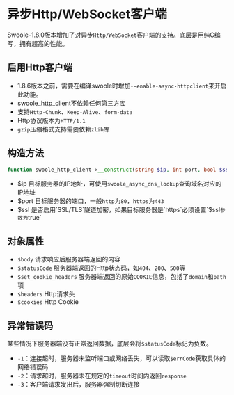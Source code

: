 # 异步Http/WebSocket客户端

Swoole-1.8.0版本增加了对异步`Http/WebSocket`客户端的支持。底层是用纯C编写，拥有超高的性能。

启用Http客户端
----
* 1.8.6版本之前，需要在编译swoole时增加`--enable-async-httpclient`来开启此功能。
* swoole_http_client不依赖任何第三方库
* 支持`Http-Chunk`、`Keep-Alive`、`form-data`
* Http协议版本为`HTTP/1.1`
* `gzip`压缩格式支持需要依赖`zlib`库

构造方法
---
```php
function swoole_http_client->__construct(string $ip, int port, bool $ssl = false);
```

* $ip 目标服务器的IP地址，可使用`swoole_async_dns_lookup`查询域名对应的IP地址
* $port 目标服务器的端口，一般`http`为`80`，`https`为`443`
* $ssl 是否启用`SSL/TLS`隧道加密，如果目标服务器是`https`必须设置`$ssl`参数为`true`

对象属性
---
* `$body` 请求响应后服务器端返回的内容
* `$statusCode` 服务器端返回的Http状态码，如`404`、`200`、`500`等
* `$set_cookie_headers` 服务器端返回的原始`COOKIE`信息，包括了`domain`和`path`项
* `$headers` Http请求头
* `$cookies` Http Cookie

异常错误码
----
某些情况下服务器端没有正常返回数据，底层会将`$statusCode`标记为负数。

* `-1`：连接超时，服务器未监听端口或网络丢失，可以读取`$errCode`获取具体的网络错误码
* `-2`：请求超时，服务器未在规定的`timeout`时间内返回`response`
* `-3`：客户端请求发出后，服务器强制切断连接
